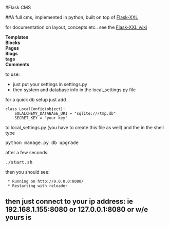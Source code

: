 #Flask CMS

##A full cms, implemented in python, built on top of [Flask-XXL](https://github.com/jstacoder/flask-xxl)

for documentation on layout, concepts etc.. see the [Flask-XXL wiki](https://github.com/jstacoder/flask-xxl/wiki)

__Templates__  
__Blocks__  
__Pages__  
__Blogs__  
__tags__  
__Comments__  


to use:
  - just put your settings in settings.py
  - then system and database info in the local\_settings.py file

for a quick db setup just add 

```
class LocalConfig(object):
    SQLALCHEMY_DATABASE_URI = "sqlite:///tmp.db"
    SECRET_KEY = "your key"

```

to local\_settings.py (you have to create this file as well) and the in the shell type


<kbd>python manage.py db upgrade</kbd>

after a few seconds:



<kbd>./start.sh</kbd>

then you should see:

```shell
 * Running on http://0.0.0.0:8080/
 * Restarting with reloader
```

then just connect to your ip address: ie
192.168.1.155:8080 or 127.0.0.1:8080
or w/e yours is 
---




